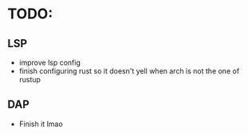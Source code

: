 # TODO:

## LSP

- improve lsp config
- finish configuring rust so it doesn't yell when arch is not the one of rustup

## DAP

- Finish it lmao
